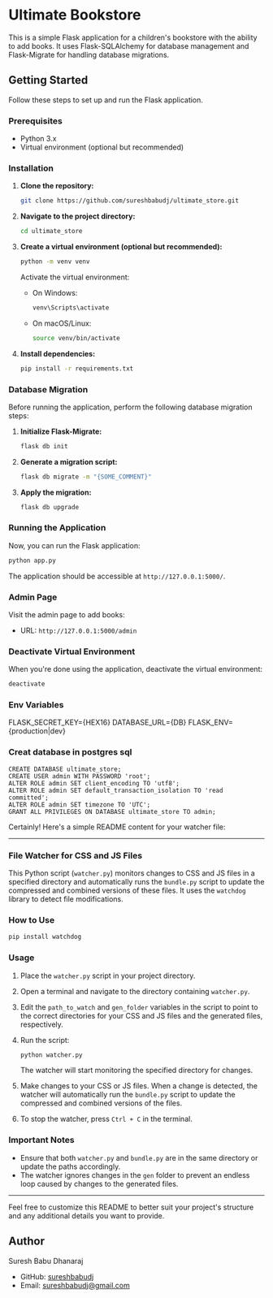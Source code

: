 
# Ultimate Bookstore

This is a simple Flask application for a children's bookstore with the ability to add books. It uses Flask-SQLAlchemy for database management and Flask-Migrate for handling database migrations.

## Getting Started

Follow these steps to set up and run the Flask application.

### Prerequisites

- Python 3.x
- Virtual environment (optional but recommended)

### Installation

1. **Clone the repository:**

   ```bash
   git clone https://github.com/sureshbabudj/ultimate_store.git
   ```

2. **Navigate to the project directory:**

   ```bash
   cd ultimate_store
   ```

3. **Create a virtual environment (optional but recommended):**

   ```bash
   python -m venv venv
   ```

   Activate the virtual environment:

   - On Windows:

     ```bash
     venv\Scripts\activate
     ```

   - On macOS/Linux:

     ```bash
     source venv/bin/activate
     ```

4. **Install dependencies:**

   ```bash
   pip install -r requirements.txt
   ```

### Database Migration

Before running the application, perform the following database migration steps:

1. **Initialize Flask-Migrate:**

   ```bash
   flask db init
   ```

2. **Generate a migration script:**

   ```bash
   flask db migrate -m "{SOME_COMMENT}"
   ```

3. **Apply the migration:**

   ```bash
   flask db upgrade
   ```

### Running the Application

Now, you can run the Flask application:

```bash
python app.py
```

The application should be accessible at `http://127.0.0.1:5000/`.

### Admin Page

Visit the admin page to add books:

- URL: `http://127.0.0.1:5000/admin`

### Deactivate Virtual Environment

When you're done using the application, deactivate the virtual environment:

```bash
deactivate
```


### Env Variables

FLASK_SECRET_KEY={HEX16}
DATABASE_URL={DB}
FLASK_ENV={production|dev}


### Creat database in postgres sql

```psql
CREATE DATABASE ultimate_store;
CREATE USER admin WITH PASSWORD 'root';
ALTER ROLE admin SET client_encoding TO 'utf8';
ALTER ROLE admin SET default_transaction_isolation TO 'read committed';
ALTER ROLE admin SET timezone TO 'UTC';
GRANT ALL PRIVILEGES ON DATABASE ultimate_store TO admin;

```

Certainly! Here's a simple README content for your watcher file:

---

### File Watcher for CSS and JS Files

This Python script (`watcher.py`) monitors changes to CSS and JS files in a specified directory and automatically runs the `bundle.py` script to update the compressed and combined versions of these files. It uses the `watchdog` library to detect file modifications.

### How to Use

  ```bash
  pip install watchdog
  ```

### Usage

1. Place the `watcher.py` script in your project directory.
2. Open a terminal and navigate to the directory containing `watcher.py`.

3. Edit the `path_to_watch` and `gen_folder` variables in the script to point to the correct directories for your CSS and JS files and the generated files, respectively.

4. Run the script:

   ```bash
   python watcher.py
   ```

   The watcher will start monitoring the specified directory for changes.

5. Make changes to your CSS or JS files. When a change is detected, the watcher will automatically run the `bundle.py` script to update the compressed and combined versions of the files.

6. To stop the watcher, press `Ctrl + C` in the terminal.

### Important Notes

- Ensure that both `watcher.py` and `bundle.py` are in the same directory or update the paths accordingly.
- The watcher ignores changes in the `gen` folder to prevent an endless loop caused by changes to the generated files.

---

Feel free to customize this README to better suit your project's structure and any additional details you want to provide.

## Author

Suresh Babu Dhanaraj

- GitHub: [sureshbabudj](https://github.com/sureshbabudj)
- Email: sureshbabudj@gmail.com



